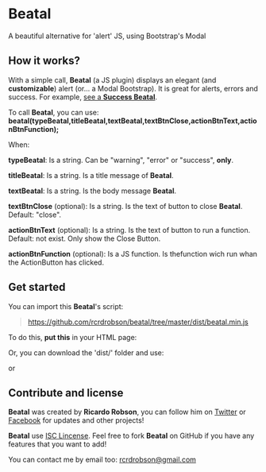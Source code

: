# Beatal
A beautiful alternative for 'alert' JS, using Bootstrap's Modal

## How it works?
With a simple call, **Beatal** (a JS plugin) displays an elegant (and **customizable**) alert (or... a Modal Bootstrap). 
It is great for alerts, errors and success.
For example, [see a **Success Beatal**](https://github.com/rcrdrobson/beatal/tree/master/docs/imgs/successExample.png).

To call **Beatal**, you can use: **beatal(typeBeatal,titleBeatal,textBeatal,textBtnClose,actionBtnText,actionBtnFunction);**

When:

**typeBeatal**: Is a string. Can be "warning", "error" or "success", **only**.

**titleBeatal**: Is a string. Is a title message of **Beatal**.

**textBeatal**: Is a string. Is the body message **Beatal**.

**textBtnClose** (optional): Is a string. Is the text of button to close **Beatal**. Default: "close".

**actionBtnText** (optional): Is a string. Is the text of button to run a function. Default: not exist. Only show the Close Button.

**actionBtnFunction** (optional): Is a JS function. Is thefunction wich run whan the ActionButton has clicked.

## Get started
You can import this **Beatal**'s script:
> https://github.com/rcrdrobson/beatal/tree/master/dist/beatal.min.js

To do this, **put this** in your HTML page:
> <script src=" https://rawgit.com/rcrdrobson/beatal/master/dist/beatal.min.js "></script>

Or, you can download the 'dist/' folder and use:
> <script src=" dist/beatal.min.js"></script>
or
> <script src=" dist/beatal.js"></script>

## Contribute and license
**Beatal** was created by **Ricardo Robson**, you can follow him on [Twitter](https://twitter.com/rcrdrobson) or [Facebook](https://www.facebook.com/rcrdrobson) for updates and other projects!

**Beatal** use [ISC Lincense](https://en.wikipedia.org/wiki/ISC_license). Feel free to fork **Beatal** on GitHub if you have any features that you want to add!

You can contact me by email too: rcrdrobson@gmail.com

